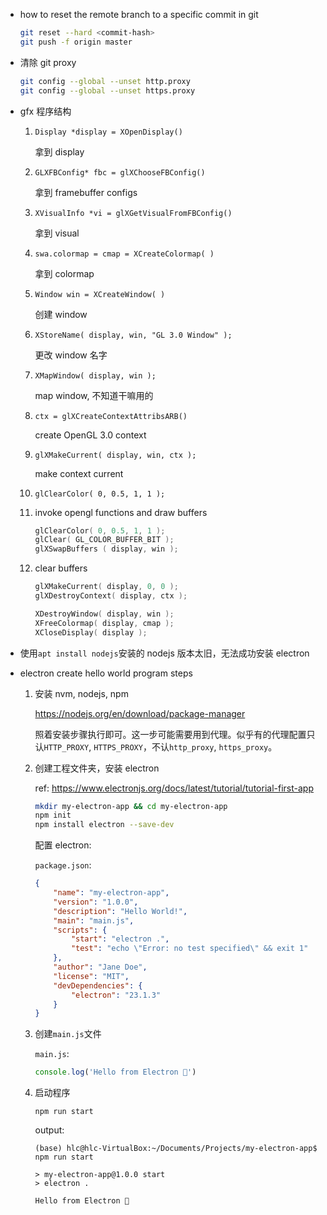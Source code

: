 * how to reset the remote branch to a specific commit in git

    ```bash
    git reset --hard <commit-hash>
    git push -f origin master
    ```

* 清除 git proxy

    ```bash
    git config --global --unset http.proxy
    git config --global --unset https.proxy
    ```

* gfx 程序结构

    1. `Display *display = XOpenDisplay()`

        拿到 display

    2. `GLXFBConfig* fbc = glXChooseFBConfig()`

        拿到 framebuffer configs

    3. `XVisualInfo *vi = glXGetVisualFromFBConfig()`

        拿到 visual

    4. `swa.colormap = cmap = XCreateColormap( )`

        拿到 colormap

    5. `Window win = XCreateWindow( )`

        创建 window

    6. `XStoreName( display, win, "GL 3.0 Window" );`

        更改 window 名字

    7. `XMapWindow( display, win );`

        map window, 不知道干嘛用的

    8. `ctx = glXCreateContextAttribsARB()`

        create OpenGL 3.0 context

    9. `glXMakeCurrent( display, win, ctx );`

        make context current

    10. `glClearColor( 0, 0.5, 1, 1 );`

    11. invoke opengl functions and draw buffers

        ```c
        glClearColor( 0, 0.5, 1, 1 );
        glClear( GL_COLOR_BUFFER_BIT );
        glXSwapBuffers ( display, win );
        ```

    12. clear buffers

        ```c
        glXMakeCurrent( display, 0, 0 );
        glXDestroyContext( display, ctx );

        XDestroyWindow( display, win );
        XFreeColormap( display, cmap );
        XCloseDisplay( display );
        ```

* 使用`apt install nodejs`安装的 nodejs 版本太旧，无法成功安装 electron

* electron create hello world program steps

    1. 安装 nvm, nodejs, npm

        <https://nodejs.org/en/download/package-manager>

        照着安装步骤执行即可。这一步可能需要用到代理。似乎有的代理配置只认`HTTP_PROXY`, `HTTPS_PROXY`，不认`http_proxy`, `https_proxy`。

    2. 创建工程文件夹，安装 electron

        ref: <https://www.electronjs.org/docs/latest/tutorial/tutorial-first-app>

        ```bash
        mkdir my-electron-app && cd my-electron-app
        npm init
        npm install electron --save-dev
        ```

        配置 electron:

        `package.json`:

        ```json
        {
            "name": "my-electron-app",
            "version": "1.0.0",
            "description": "Hello World!",
            "main": "main.js",
            "scripts": {
                "start": "electron .",
                "test": "echo \"Error: no test specified\" && exit 1"
            },
            "author": "Jane Doe",
            "license": "MIT",
            "devDependencies": {
                "electron": "23.1.3"
            }
        }
        ```

    3. 创建`main.js`文件

        `main.js`:

        ```js
        console.log('Hello from Electron 👋')
        ```

    4. 启动程序

        `npm run start`

        output:

        ```
        (base) hlc@hlc-VirtualBox:~/Documents/Projects/my-electron-app$ npm run start

        > my-electron-app@1.0.0 start
        > electron .

        Hello from Electron 👋

        ```